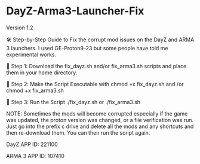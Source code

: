 # DayZ-Arma3-Launcher-Fix

Version 1.2

🛠️ Step-by-Step Guide to Fix the corrupt mod issues on the DayZ and ARMA 3 launchers. I used GE-Proton9-23 but some people have told me experimental works. 


📌 Step 1: Download the fix_dayz.sh  and/or  fix_arma3.sh scripts and place them in your home directory. 

📌 Step 2: Make the Script Executable with  chmod +x fix_dayz.sh  and /or  chmod +x fix_arma3.sh

📌 Step 3: Run the Script ./fix_dayz.sh  or  ./fix_arma3.sh


NOTE: Sometimes the mods will become corrupted especially if the game was updated, the proton version was changed, or a file verification was run. Just go into the prefix c drive and delete all the mods and any shortcuts and then re-download them. You can then run the script again.

DayZ APP ID: 221100

ARMA 3 APP ID: 107410
